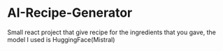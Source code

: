 # AI-Recipe-Generator
Small react project that give recipe for the ingredients that you gave, the model I used is HuggingFace(Mistral)

